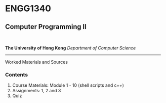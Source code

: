 # **ENGG1340**
## **Computer Programming II**
<br>

**The University of Hong Kong** *Department of Computer Science*
***
Worked Materials and Sources
### Contents
1. Course Materials: Module 1 - 10 (shell scripts and c++)
2. Assignments: 1, 2 and 3
3. Quiz 
